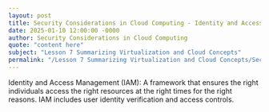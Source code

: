 ```yaml
---
layout: post
title: Security Considerations in Cloud Computing - Identity and Access Management IAM
date: 2025-01-10 12:00:00 -0000
author: Security Considerations in Cloud Computing
quote: "content here"
subject: "Lesson 7 Summarizing Virtualization and Cloud Concepts"
permalink: "/Lesson 7 Summarizing Virtualization and Cloud Concepts/Security Considerations in Cloud Computing/Security Considerations in Cloud Computing - Identity and Access Management IAM"
---
```


Identity and Access Management (IAM): A framework that ensures the right individuals access the right resources at the right times for the right reasons. IAM includes user identity verification and access controls.
